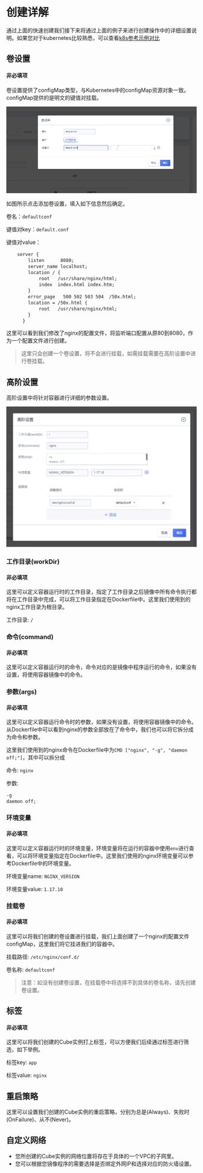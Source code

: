 # 创建详解

通过上面的快速创建我们接下来将通过上面的例子来进行创建操作中的详细设置说明。如果您对于kubernetes比较熟悉，可以查看[k8s参考示例对比](./from_k8s.md)

## 卷设置

#### 非必填项

卷设置提供了configMap类型，与Kubernetes中的configMap资源对象一致。configMap提供的是明文的键值对挂载。

![](../images/volume1.png)

如图所示点击添加卷设置，填入如下信息然后确定。

卷名：`defaultconf`

键值对key：`default.conf`

键值对value：
```
    server {
        listen      8080; 
        server_name localhost; 
        location / {
            root   /usr/share/nginx/html; 
            index  index.html index.htm; 
        } 
        error_page   500 502 503 504  /50x.html; 
        location = /50x.html { 
            root   /usr/share/nginx/html; 
        }
      }
```

这里可以看到我们修改了nginx的配置文件，将监听端口配置从原80到8080，作为一个配置文件进行创建。

> 这里只会创建一个卷设置，将不会进行挂载，如需挂载需要在高阶设置中进行卷挂载。

## 高阶设置

高阶设置中将针对容器进行详细的参数设置。

![](../images/advanced1.png)

### 工作目录(workDir)

#### 非必填项

这里可以定义容器运行时的工作目录，指定了工作目录之后镜像中所有命令执行都将在工作目录中完成，可以将工作目录指定在Dockerfile中。这里我们使用到的nginx工作目录为根目录。

工作目录: `/`

### 命令(command)

#### 非必填项
  
这里可以定义容器运行时的命令，命令对应的是镜像中程序运行的命令，如果没有设置，将使用容器镜像中的命令。

### 参数(args)

#### 非必填项  

这里可以定义容器运行命令时的参数，如果没有设置，将使用容器镜像中的命令。从Dockerfile中可以看到nginx的参数全部放在了命令中，我们也可以将它拆分成为命令和参数。

这里我们使用到的nginx命令在Dockerfile中为`CMD ["nginx", "-g", "daemon off;"]`，其中可以拆分成

命令: `nginx`

参数: 
```
-g
daemon off;
```


### 环境变量

#### 非必填项

这里可以定义容器运行时的环境变量，环境变量将在运行的容器中使用`env`进行查看，可以将环境变量指定在Dockerfile中。这里我们使用的nginx环境变量可以参考Dockerfile中的环境变量。

环境变量name: `NGINX_VERSION`

环境变量value: `1.17.10`

### 挂载卷

#### 非必填项

这里可以将我们创建的卷设置进行挂载，我们上面创建了一个nginx的配置文件configMap，这里我们将它挂进我们的容器中。
  
挂载路径: `/etc/nginx/conf.d/`

卷名称: `defaultconf`

> 注意：如没有创建卷设置，在挂载卷中将选择不到具体的卷名称，请先创建卷设置。

## 标签

#### 非必填项

这里可以将我们创建的Cube实例打上标签，可以方便我们后续通过标签进行筛选，如下举例。

标签key: `app`

标签value: `nginx`

## 重启策略

这里可以设置我们创建的Cube实例的重启策略，分别为总是(Always)、失败时(OnFailure)、从不(Never)。

## 自定义网络

* 您所创建的Cube实例的网络位置将存在于具体的一个VPC的子网里。
* 您可以根据您镜像程序的需要选择是否绑定外网IP和选择对应的防火墙设置。
